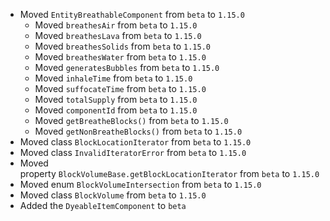 

-   Moved `EntityBreathableComponent` from `beta` to `1.15.0`
    -   Moved `breathesAir` from `beta` to `1.15.0`
    -   Moved `breathesLava` from `beta` to `1.15.0`
    -   Moved `breathesSolids` from `beta` to `1.15.0`
    -   Moved `breathesWater` from `beta` to `1.15.0`
    -   Moved `generatesBubbles` from `beta` to `1.15.0`
    -   Moved `inhaleTime` from `beta` to `1.15.0`
    -   Moved `suffocateTime` from `beta` to `1.15.0`
    -   Moved `totalSupply` from `beta` to `1.15.0`
    -   Moved `componentId` from `beta` to `1.15.0`
    -   Moved `getBreatheBlocks()` from `beta` to `1.15.0`
    -   Moved `getNonBreatheBlocks()` from `beta` to `1.15.0`
-   Moved class `BlockLocationIterator` from `beta` to `1.15.0`
-   Moved class `InvalidIteratorError` from `beta` to `1.15.0`
-   Moved property `BlockVolumeBase.getBlockLocationIterator` from `beta` to `1.15.0`
-   Moved enum `BlockVolumeIntersection` from `beta` to `1.15.0` 
-   Moved class `BlockVolume` from `beta` to `1.15.0`
-   Added the `DyeableItemComponent` to `beta` 

